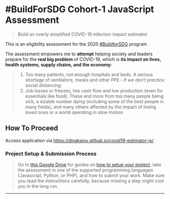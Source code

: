# #BuildForSDG Cohort-1 JavaScript Assessment

> Build an overly simplified COVID-19 infection impact estimator

This is an eligibility assessment for the 2020 [#BuildforSDG](https://buildforsdg.andela.com/) program

The assessment empowers me to **attempt** helping society and leaders prepare for the **real big problem** of COVID-19, which is **its impact on lives, health systems, supply chains, and the economy**: 
> 1.  Too many patients, not enough hospitals and beds. A serious shortage of ventilators, masks and other PPE - if *we don’t practice social distancing*.
> 2.  Job losses or freezes, low cash flow and low production (even for essentials like food). These and more from too many people being sick, a sizable number dying (including some of the best people in many fields), and many others affected by the impact of losing loved ones or a world operating in slow motion

## How To Proceed
Access application via https://dinakajoy.github.io/covid19-estimator-js/

### Project Setup & Submission Process
> Go to [this Google Drive](https://drive.google.com/drive/u/0/folders/132af5VHpYX5LDTzqQETThXpDpw6Q6jRv) for guides on [how to setup your project](https://drive.google.com/file/d/1izTv3RdKwJf2V0RsarRc2ULDemKEAC16/view), take the assessment in one of the supported programming languages (Javascript, Python, or PHP), and how to submit your work. Make sure you read the instructions carefully, because missing a step might cost you in the long run.
---
